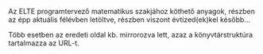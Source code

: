 Az ELTE programtervező matematikus szakjához köthető anyagok,
részben az épp aktuális félévben letöltve, részben viszont
évtized(ek)kel később...

Több esetben az eredeti oldal kb. mirrorozva lett, azaz
a könyvtárstruktúra tartalmazza az URL-t.
